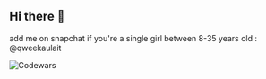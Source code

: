## Hi there 👋
add me on snapchat if you're a single girl between 8-35 years old : @qweekaulait


![Codewars](https://www.codewars.com/users/QwEekYhyo/badges/large)
<!--
**QwEekYhyo/QwEekYhyo** is a ✨ _special_ ✨ repository because its `README.md` (this file) appears on your GitHub profile.

Here are some ideas to get you started:

- 🔭 I’m currently working on ...
- 🌱 I’m currently learning ...
- 👯 I’m looking to collaborate on ...
- 🤔 I’m looking for help with ...
- 💬 Ask me about ...
- 📫 How to reach me: ...
- 😄 Pronouns: ...
- ⚡ Fun fact: ...
-->
